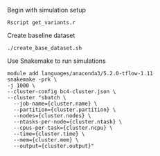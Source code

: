 
Begin with simulation setup

```
Rscript get_variants.r
```

Create baseline dataset

```
./create_base_dataset.sh
```

Use Snakemake to run simulations

```
module add languages/anaconda3/5.2.0-tflow-1.11
snakemake -prk \
-j 1000 \
--cluster-config bc4-cluster.json \
--cluster "sbatch \
  --job-name={cluster.name} \
  --partition={cluster.partition} \
  --nodes={cluster.nodes} \
  --ntasks-per-node={cluster.ntask} \
  --cpus-per-task={cluster.ncpu} \
  --time={cluster.time} \
  --mem={cluster.mem} \
  --output={cluster.output}"
```
